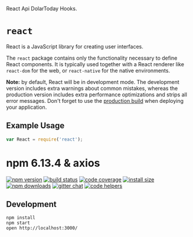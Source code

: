 React Api DolarToday Hooks.

# `react`

React is a JavaScript library for creating user interfaces.

The `react` package contains only the functionality necessary to define React components. It is typically used together with a React renderer like `react-dom` for the web, or `react-native` for the native environments.

**Note:** by default, React will be in development mode. The development version includes extra warnings about common mistakes, whereas the production version includes extra performance optimizations and strips all error messages. Don't forget to use the [production build](https://reactjs.org/docs/optimizing-performance.html#use-the-production-build) when deploying your application.

## Example Usage

```js
var React = require('react');
```
# npm 6.13.4 & axios

[![npm version](https://img.shields.io/npm/v/axios.svg?style=flat-square)](https://www.npmjs.org/package/axios)
[![build status](https://img.shields.io/travis/axios/axios/master.svg?style=flat-square)](https://travis-ci.org/axios/axios)
[![code coverage](https://img.shields.io/coveralls/mzabriskie/axios.svg?style=flat-square)](https://coveralls.io/r/mzabriskie/axios)
[![install size](https://packagephobia.now.sh/badge?p=axios)](https://packagephobia.now.sh/result?p=axios)
[![npm downloads](https://img.shields.io/npm/dm/axios.svg?style=flat-square)](http://npm-stat.com/charts.html?package=axios)
[![gitter chat](https://img.shields.io/gitter/room/mzabriskie/axios.svg?style=flat-square)](https://gitter.im/mzabriskie/axios)
[![code helpers](https://www.codetriage.com/axios/axios/badges/users.svg)](https://www.codetriage.com/axios/axios)

## Development

```
npm install
npm start
open http://localhost:3000/